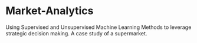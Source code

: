 # Market-Analytics
Using Supervised and Unsupervised Machine Learning Methods to leverage strategic decision making. A case study of a supermarket.
